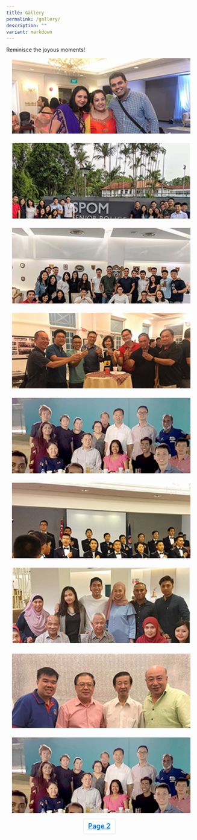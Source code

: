 ```yaml
---
title: Gallery
permalink: /gallery/
description: ""
variant: markdown
---
```

<style type="text/css">
	@import "/files/Assets/css/bootstrap/dist/css/bootstrap.min.css";
@font-face {
    font-family: "nowblack";
    src: url("/files/Assets/fonts/now-black-webfont.woff2") format("woff2"), url("../fonts/now-black-webfont.woff") format("woff");
    font-weight: normal;
    font-style: normal;
}

@font-face {
    font-family: "nowbold";
    src: url("/files/Assets/fonts/now-bold-webfont.woff2") format("woff2"), url("../fonts/now-bold-webfont.woff") format("woff");
    font-weight: normal;
    font-style: normal;
}

@font-face {
    font-family: "nowlight";
    src: url("/files/Assets/fonts/now-light-webfont.woff2") format("woff2"), url("../fonts/now-light-webfont.woff") format("woff");
    font-weight: normal;
    font-style: normal;
}

@font-face {
    font-family: "nowmedium";
    src: url("../fonts/now-medium-webfont.woff2") format("woff2"), url("../fonts/now-medium-webfont.woff") format("woff");
    font-weight: normal;
    font-style: normal;
}

@font-face {
    font-family: "nowregular";
    src: url("/files/Assets/fonts/now-regular-webfont.woff2") format("woff2"), url("../fonts/now-regular-webfont.woff") format("woff");
    font-weight: normal;
    font-style: normal;
}

@font-face {
    font-family: "nowthin";
    src: url("/files/Assets/fonts/now-thin-webfont.woff2") format("woff2"), url("../fonts/now-thin-webfont.woff") format("woff");
    font-weight: normal;
    font-style: normal;
}
	.bp-section-pagetitle {
        background: url(/files/Assets/images/photo-gallery-bg.jpg) no-repeat center center !important;
        background-size: auto;
        background-size: cover !important;
        height: 338px !important;
    }
	/* Photo Gallery css */

.photo-gallery-main {
    background: url(/files/Assets/images/photo-gallery-bg.jpg) no-repeat center center;
    background-size: 100%;
}

.photo-gallery .photo-gallery-inner {
    padding: 0px 0 0px;
    width: 100%;
}

.photo-gallery-main .photo-gallery-inner .redeem-ttl {
    justify-content: center;
    width: 100%;
    display: flex;
    align-items: center;
}

@media (min-width: 1200px) {
    .photo-gallery-main .photo-gallery-inner .redeem-ttl {
        height: 400px;
    }
}

@media (max-width: 992px) {
    .photo-gallery-main .photo-gallery-inner .redeem-ttl {
        height: 338px;
    }
}

@media (max-width: 991.98px) {
    .photo-gallery-main .photo-gallery-inner .redeem-ttl {
        height: 250px;
    }
}

@media (max-width: 767.98px) {
    .photo-gallery-main .photo-gallery-inner .redeem-ttl {
        height: 200px;
    }
}

@media (max-width: 575.98px) {
    .photo-gallery-main .photo-gallery-inner .redeem-ttl {
        height: 180px;
    }
}

@media (min-width: 1200px) {
    .photo-gallery-main .photo-gallery-inner .redeem-ttl {
        height: 400px;
    }
}

@media (max-width: 1366px) {
    .photo-gallery-main .photo-gallery-inner .redeem-ttl {
        height: 375px;
    }
}

@media (max-width: 1199.98px) {
    .photo-gallery-main .photo-gallery-inner .redeem-ttl {
        height: 274px;
    }
}

@media (max-width: 991.98px) {
    .photo-gallery-main .photo-gallery-inner .redeem-ttl {
        height: 205px;
    }
}

@media (max-width: 767.98px) {
    .photo-gallery-main .photo-gallery-inner .redeem-ttl {
        height: 185px;
    }
}

@media (max-width: 575.98px) {
    .photo-gallery-main .photo-gallery-inner .redeem-ttl {
        height: 122px;
    }
}

@media (max-width: 320px) {
    .photo-gallery-main .photo-gallery-inner .redeem-ttl {
        height: 90px;
    }
}

.photo-gallery-main .photo-gallery-inner h2 {
    color: #ffffff;
    font-size: 30px;
    font-family: "nowbold";
    text-shadow: -1px 1px 8px rgba(0, 0, 0, 0.3);
    text-align: center;
    padding-top: 0px;
}

@media (max-width: 767.98px) {
    .photo-gallery-main .photo-gallery-inner h2 {
        font-size: 20px;
    }
}

.photo-gallery-container {
    max-width: 890px;
    margin: 0 auto;
    padding: 0 15px;
}

.photo-gallery-container .photo-gallery-box {
    margin-bottom: 25px;
    height: 200px;
    overflow: hidden;
}

.photo-gallery-container .photo-gallery-box img {
    width: 100%;
    /* height:100%; */
}

.pagination {
    display: flex;
    justify-content: flex-end;
    margin-top: -10px;
}

@media (max-width: 991.98px) {
    .pagination {
        display: flex;
        justify-content: center;
    }
}

.nav-link {
    color: #414042 !important;
    margin-right: 10px !important;
    background-color: #ebe7e4 !important;
    border: 0 !important;
    border-radius: 0 !important;
}

.page-item {
    font-size: 18px !important;
    color: #414042 !important;
    font-weight: 600 !important;
    cursor: pointer !important;
}

.active-link {
    background: transparent !important;
    color: #414042 !important;
    border: 1px solid #ebe7e4 !important;
    margin-right: 10px !important;
    font-size: 18px !important;
    padding: 7px 14px !important;
}

.page-no {
    background-color: #fff !important;
    padding: .5rem 0 !important;
}

.page-link:focus {
    box-shadow: none !important;
    outline: 0 !important;
}

.photo-gallery-modal .modal-header {
    padding: 0.5rem !important;
    border: 0 !important;
}

.photo-gallery-modal .modal-body {
    width: 100%;
    overflow: hidden;
    text-align: center;
    position: relative;
    padding-top: 0 !important;
}

.modal.lightbox .modal-dialog {
    max-width: 1000px !important;
    position: relative;
    margin: 5rem auto !important;
}

.modal.lightbox .modal-content {
    margin: 0;
    border-radius: 0;
    width: 100%;
    max-width: 100%;
    height: 70vh;
    background-color: transparent !important;
    border: 0 !important;
}

.modal.lightbox .modal-body {
    height: 100vh;
    width: 100%;
    padding: 0;
    overflow: hidden;
}
	.pagination{display:-ms-flexbox !important;display:flex !important;padding-left:0 !important;list-style:none !important;border-radius:.25rem !important}
.page-link{position:relative !important;display:block !important;padding:.5rem .75rem !important;margin-left:-1px !important;line-height:1.25 !important;color:#007bff !important;background-color:#fff !important;border:1px solid #dee2e6 !important}
.page-link:hover{z-index:2 !important;color:#0056b3;text-decoration:none !important;background-color:#e9ecef !important;border-color:#dee2e6 !important}
.page-link:focus{z-index:3 !important;outline:0 !important;box-shadow:0 0 0 .2rem rgba(0,123,255,.25) !important}
.page-item:first-child .page-link{margin-left:0 !important;border-top-left-radius:.25rem !important;border-bottom-left-radius:.25rem !important}
.page-item:last-child .page-link{border-top-right-radius:.25rem !important;border-bottom-right-radius:.25rem !important}
.page-item.active .page-link{z-index:3 !important;color:#fff !important;background-color:#007bff !important;border-color:#007bff !important}
.page-item.disabled .page-link{color:#6c757d !important;pointer-events:none !important;cursor:auto !important;background-color:#fff !important;border-color:#dee2e6 !important}
.pagination-lg .page-link{padding:.75rem 1.5rem !important;font-size:1.25rem !important;line-height:1.5 !important}
.pagination-lg .page-item:first-child .page-link{border-top-left-radius:.3rem !important;border-bottom-left-radius:.3rem !important}
.pagination-lg .page-item:last-child .page-link{border-top-right-radius:.3rem !important;border-bottom-right-radius:.3rem !important}
.pagination-sm .page-link{padding:.25rem .5rem !important;font-size:.875rem !important;line-height:1.5 !important}
.pagination-sm .page-item:first-child .page-link{border-top-left-radius:.2rem !important;border-bottom-left-radius:.2rem !important}
.pagination-sm .page-item:last-child .page-link{border-top-right-radius:.2rem !important;border-bottom-right-radius:.2rem !important}
</style>
<section class="cms-page-container">
<div class="row justify-content-center abt-highlights-main">
  <div class="col-12 col-md-12 align-center text-center">
    <p class="mbr-section-subtitle align-center mbr-fonts-style pb-2 display-5"> Reminisce the joyous moments! </p>
  </div>
  <div class="photo-gallery-container popup-gallery">
    <div class="row">
      <div class="col-lg-4 col-md-6 col-sm-6 col-xs-12">
        <div data-target="#mymodal" data-toggle="modal" class="photo-gallery-box">
          <a target="_blank" href="/files/Assets/media/gallery/photo-gallery-preview-1.png">
            <img src="/files/Assets/media/gallery/photo-gallery-1.png">
          </a>
        </div>
      </div>
      <div class="col-lg-4 col-md-6 col-sm-6 col-xs-12">
        <div class="photo-gallery-box">
          <a target="_blank" href="/files/Assets/media/gallery/photo-gallery-preview-2.png">
            <img src="/files/Assets/media/gallery/photo-gallery-2.png">
          </a>
        </div>
      </div>
      <div class="col-lg-4 col-md-6 col-sm-6 col-xs-12">
        <div class="photo-gallery-box">
          <a target="_blank" href="/files/Assets/media/gallery/photo-gallery-preview-3.png">
            <img src="/files/Assets/media/gallery/photo-gallery-3.png">
          </a>
        </div>
      </div>
      <div class="col-lg-4 col-md-6 col-sm-6 col-xs-12">
        <div class="photo-gallery-box">
          <a target="_blank" href="/files/Assets/media/gallery/photo-gallery-preview-4.png">
            <img src="/files/Assets/media/gallery/photo-gallery-4.png">
          </a>
        </div>
      </div>
      <div class="col-lg-4 col-md-6 col-sm-6 col-xs-12">
        <div class="photo-gallery-box">
          <a target="_blank" href="/files/Assets/media/gallery/photo-gallery-preview-9.png">
            <img src="/files/Assets/media/gallery/photo-gallery-9.png">
          </a>
        </div>
      </div>
      <div class="col-lg-4 col-md-6 col-sm-6 col-xs-12">
        <div class="photo-gallery-box">
          <a href="/files/Assets/media/gallery/photo-gallery-preview-6.png">
            <img src="/files/Assets/media/gallery/photo-gallery-6.png">
          </a>
        </div>
      </div>
      <div class="col-lg-4 col-md-6 col-sm-6 col-xs-12">
        <div class="photo-gallery-box">
          <a target="_blank" href="/files/Assets/media/gallery/photo-gallery-preview-7.png">
            <img src="/files/Assets/media/gallery/photo-gallery-7.png">
          </a>
        </div>
      </div>
      <div class="col-lg-4 col-md-6 col-sm-6 col-xs-12">
        <div class="photo-gallery-box">
          <a target="_blank" href="/files/Assets/media/gallery/photo-gallery-preview-8.png">
            <img src="/files/Assets/media/gallery/photo-gallery-8.png">
          </a>
        </div>
      </div>
      <div class="col-lg-4 col-md-6 col-sm-6 col-xs-12">
        <div class="photo-gallery-box">
          <a target="_blank" href="/files/Assets/media/gallery/photo-gallery-preview-9.png">
            <img src="/files/Assets/media/gallery/photo-gallery-9.png">
          </a>
        </div>
      </div>
    </div>
    <nav aria-label="...">
      <ul class="pagination">        
        <li class="page-item">
          <a href="/gallery-1" class="page-link nav-link">Page 2</a>
        </li>
      </ul>
    </nav>
  </div>
</div>
</section>